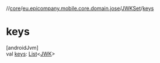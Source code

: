 //[core](../../../index.md)/[eu.epicompany.mobile.core.domain.jose](../index.md)/[JWKSet](index.md)/[keys](keys.md)

# keys

[androidJvm]\
val [keys](keys.md): [List](https://kotlinlang.org/api/latest/jvm/stdlib/kotlin.collections/-list/index.html)&lt;[JWK](../-j-w-k/index.md)&gt;

